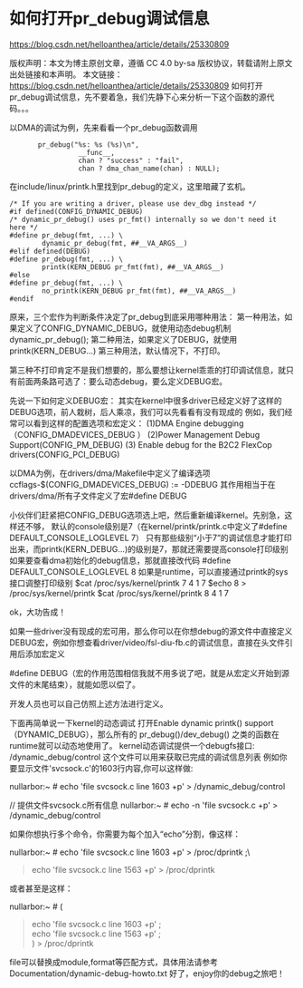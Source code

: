 # 如何打开pr_debug调试信息

https://blog.csdn.net/helloanthea/article/details/25330809

版权声明：本文为博主原创文章，遵循 CC 4.0 by-sa 版权协议，转载请附上原文出处链接和本声明。
本文链接：https://blog.csdn.net/helloanthea/article/details/25330809
如何打开pr_debug调试信息，先不要着急，我们先静下心来分析一下这个函数的源代码。。。

以DMA的调试为例，先来看看一个pr_debug函数调用

           pr_debug("%s: %s (%s)\n",
                     __func__,
                     chan ? "success" : "fail",
                     chan ? dma_chan_name(chan) : NULL);


在include/linux/printk.h里找到pr_debug的定义，这里暗藏了玄机。

    /* If you are writing a driver, please use dev_dbg instead */
    #if defined(CONFIG_DYNAMIC_DEBUG)
    /* dynamic_pr_debug() uses pr_fmt() internally so we don't need it here */
    #define pr_debug(fmt, ...) \
            dynamic_pr_debug(fmt, ##__VA_ARGS__)
    #elif defined(DEBUG)
    #define pr_debug(fmt, ...) \
            printk(KERN_DEBUG pr_fmt(fmt), ##__VA_ARGS__)
    #else
    #define pr_debug(fmt, ...) \
            no_printk(KERN_DEBUG pr_fmt(fmt), ##__VA_ARGS__)
    #endif


原来，三个宏作为判断条件决定了pr_debug到底采用哪种用法：
第一种用法，如果定义了CONFIG_DYNAMIC_DEBUG，就使用动态debug机制dynamic_pr_debug();
第二种用法，如果定义了DEBUG，就使用printk(KERN_DEBUG...)
第三种用法，默认情况下，不打印。

第三种不打印肯定不是我们想要的，那么要想让kernel乖乖的打印调试信息，就只有前面两条路可选了：要么动态debug，要么定义DEBUG宏。

先说一下如何定义DEBUG宏：
其实在kernel中很多driver已经定义好了这样的DEBUG选项，前人栽树，后人乘凉，我们可以先看看有没有现成的
例如，我们经常可以看到这样的配置选项和宏定义：
(1)DMA Engine debugging（CONFIG_DMADEVICES_DEBUG ）
(2)Power Management Debug Support(CONFIG_PM_DEBUG)
(3) Enable debug for the B2C2 FlexCop drivers(CONFIG_PCI_DEBUG)

以DMA为例，在drivers/dma/Makefile中定义了编译选项
ccflags-$(CONFIG_DMADEVICES_DEBUG)  := -DDEBUG
其作用相当于在drivers/dma/所有子文件定义了宏#define DEBUG

小伙伴们赶紧把CONFIG_DEBUG选项选上吧，然后重新编译kernel。先别急，这样还不够，
默认的console级别是7（在kernel/printk/printk.c中定义了#define DEFAULT_CONSOLE_LOGLEVEL 7）
只有那些级别“小于7”的调试信息才能打印出来，而printk(KERN_DEBUG...)的级别是7，那就还需要提高console打印级别
如果要查看dma初始化的debug信息，那就直接改代码
#define DEFAULT_CONSOLE_LOGLEVEL 8
如果是runtime，可以直接通过printk的sys接口调整打印级别
$cat /proc/sys/kernel/printk
7       4       1       7
$echo 8 > /proc/sys/kernel/printk
$cat /proc/sys/kernel/printk
8       4       1       7

ok，大功告成！

如果一些driver没有现成的宏可用，那么你可以在你想debug的源文件中直接定义DEBUG宏，例如你想查看driver/video/fsl-diu-fb.c的调试信息，直接在头文件引用后添加宏定义

#define DEBUG（宏的作用范围相信我就不用多说了吧，就是从宏定义开始到源文件的末尾结束），就能如愿以偿了。

开发人员也可以自己仿照上述方法进行定义。




下面再简单说一下kernel的动态调试
打开Enable dynamic printk() support（DYNAMIC_DEBUG），那么所有的 pr_debug()/dev_debug() 之类的函数在runtime就可以动态地使用了。
kernel动态调试提供一个debugfs接口: <debugfs>/dynamic_debug/control
这个文件可以用来获取已完成的调试信息列表
例如你要显示文件'svcsock.c'的1603行内容,你可以这样做:

nullarbor:~ # echo 'file svcsock.c line 1603 +p' >
                <debugfs>/dynamic_debug/control  

// 提供文件svcsock.c所有信息
nullarbor:~ # echo -n 'file svcsock.c +p' >
                <debugfs>/dynamic_debug/control

如果你想执行多个命令，你需要为每个加入“echo”分割，像这样：

nullarbor:~ # echo 'file svcsock.c line 1603 +p' > /proc/dprintk ;\
> echo 'file svcsock.c line 1563 +p' > /proc/dprintk

或者甚至是这样：

nullarbor:~ # (
> echo 'file svcsock.c line 1603 +p' ;\
> echo 'file svcsock.c line 1563 +p' ;\
> ) > /proc/dprintk

file可以替换成module,format等匹配方式，具体用法请参考Documentation/dynamic-debug-howto.txt
好了，enjoy你的debug之旅吧！
